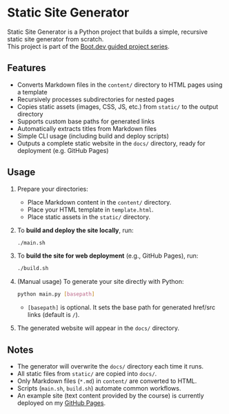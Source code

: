 # Static Site Generator

Static Site Generator is a Python project that builds a simple, recursive static site generator from scratch.  
This project is part of the [Boot.dev guided project series](https://www.boot.dev/courses/build-static-site-generator-python).

## Features

- Converts Markdown files in the `content/` directory to HTML pages using a template
- Recursively processes subdirectories for nested pages
- Copies static assets (images, CSS, JS, etc.) from `static/` to the output directory
- Supports custom base paths for generated links
- Automatically extracts titles from Markdown files
- Simple CLI usage (including build and deploy scripts)
- Outputs a complete static website in the `docs/` directory, ready for deployment (e.g. GitHub Pages)

## Usage

1. Prepare your directories:
    - Place Markdown content in the `content/` directory.
    - Place your HTML template in `template.html`.
    - Place static assets in the `static/` directory.

2. To **build and deploy the site locally**, run:

    ```bash
    ./main.sh
    ```

3. To **build the site for web deployment** (e.g., GitHub Pages), run:

    ```bash
    ./build.sh
    ```

4. (Manual usage) To generate your site directly with Python:

    ```bash
    python main.py [basepath]
    ```
    - `[basepath]` is optional. It sets the base path for generated href/src links (default is `/`).

5. The generated website will appear in the `docs/` directory.

## Notes

- The generator will overwrite the `docs/` directory each time it runs.
- All static files from `static/` are copied into `docs/`.
- Only Markdown files (`*.md`) in `content/` are converted to HTML.
- Scripts (`main.sh`, `build.sh`) automate common workflows.
- An example site (text content provided by the course) is currently deployed on my [GitHub Pages](https://charliej2005.github.io/static-site-generator).
